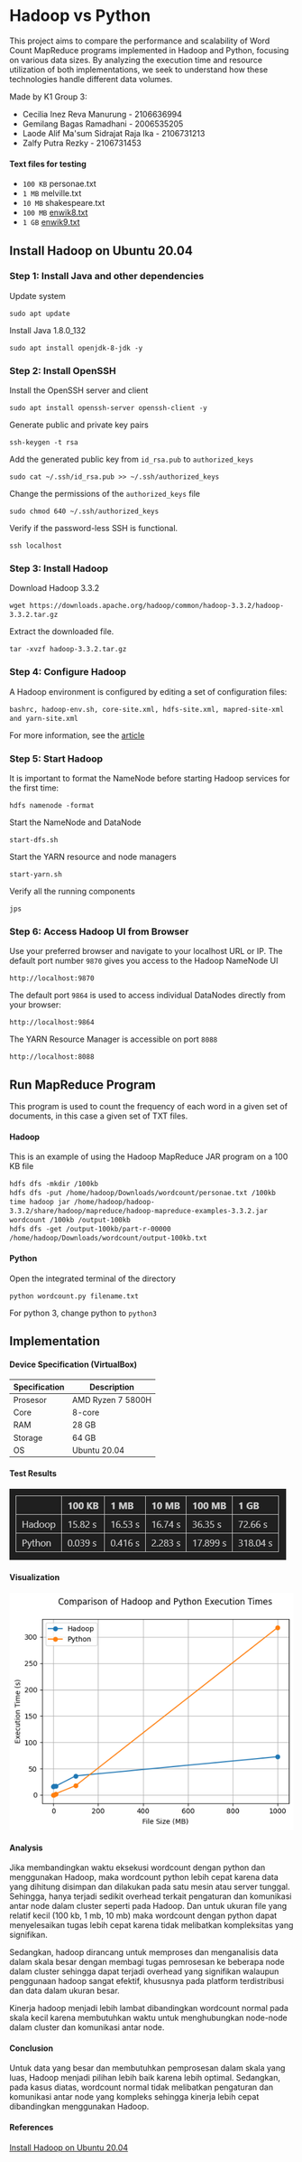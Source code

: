 # Hadoop vs Python
This project aims to compare the performance and scalability of Word Count MapReduce programs implemented in Hadoop and Python, focusing on various data sizes. By analyzing the execution time and resource utilization of both implementations, we seek to understand how these technologies handle different data volumes.

Made by K1 Group 3:
- Cecilia Inez Reva Manurung - 2106636994
- Gemilang Bagas Ramadhani - 2006535205
- Laode Alif Ma'sum Sidrajat Raja Ika - 2106731213
- Zalfy Putra Rezky - 2106731453

#### Text files for testing
- `100 KB` personae.txt
- `1 MB` melville.txt
- `10 MB` shakespeare.txt
- `100 MB` [enwik8.txt](https://mattmahoney.net/dc/enwik8.zip)
- `1 GB` [enwik9.txt](https://mattmahoney.net/dc/enwik9.zip)

## Install Hadoop on Ubuntu 20.04

### Step 1: Install Java and other dependencies
Update system
```
sudo apt update
```
Install  Java 1.8.0_132
```
sudo apt install openjdk-8-jdk -y
```

### Step 2: Install OpenSSH
Install the OpenSSH server and client
```
sudo apt install openssh-server openssh-client -y
```
Generate public and private key pairs
```
ssh-keygen -t rsa
```
Add the generated public key from `id_rsa.pub` to `authorized_keys`
```
sudo cat ~/.ssh/id_rsa.pub >> ~/.ssh/authorized_keys
```
Change the permissions of the `authorized_keys` file
```
sudo chmod 640 ~/.ssh/authorized_keys
```
Verify if the password-less SSH is functional.
```
ssh localhost
```

### Step 3: Install Hadoop
Download Hadoop 3.3.2
```
wget https://downloads.apache.org/hadoop/common/hadoop-3.3.2/hadoop-3.3.2.tar.gz
```
Extract the downloaded file.
```
tar -xvzf hadoop-3.3.2.tar.gz
```

### Step 4: Configure Hadoop
A Hadoop environment is configured by editing a set of configuration files:<br>
```
bashrc, hadoop-env.sh, core-site.xml, hdfs-site.xml, mapred-site-xml and yarn-site.xml
```
For more information, see the [article](https://medium.com/@festusmorumbasi/installing-hadoop-on-ubuntu-20-04-4610b6e0391e)

### Step 5: Start Hadoop
It is important to format the NameNode before starting Hadoop services for the first time:
```
hdfs namenode -format
```
Start the NameNode and DataNode
```
start-dfs.sh
```
Start the YARN resource and node managers
```
start-yarn.sh
```
Verify all the running components
```
jps
```

### Step 6: Access Hadoop UI from Browser
Use your preferred browser and navigate to your localhost URL or IP. The default port number `9870` gives you access to the Hadoop NameNode UI
```
http://localhost:9870
```
The default port `9864` is used to access individual DataNodes directly from your browser:
```
http://localhost:9864
```
The YARN Resource Manager is accessible on port `8088`
```
http://localhost:8088
```

## Run MapReduce Program
This program is used to count the frequency of each word in a given set of documents, in this case a given set of TXT files.

#### Hadoop
This is an example of using the Hadoop MapReduce JAR program on a 100 KB file
```
hdfs dfs -mkdir /100kb
hdfs dfs -put /home/hadoop/Downloads/wordcount/personae.txt /100kb
time hadoop jar /home/hadoop/hadoop-3.3.2/share/hadoop/mapreduce/hadoop-mapreduce-examples-3.3.2.jar wordcount /100kb /output-100kb
hdfs dfs -get /output-100kb/part-r-00000 /home/hadoop/Downloads/wordcount/output-100kb.txt
```

#### Python
Open the integrated terminal of the directory
```
python wordcount.py filename.txt
```
For python 3, change python to `python3`

## Implementation
#### Device Specification (VirtualBox)

| Specification | Description       |
|---------------|-------------------|
| Prosesor      | AMD Ryzen 7 5800H |
| Core          | 8-core            |
| RAM           | 28 GB             |
| Storage       | 64 GB             |
| OS            | Ubuntu 20.04      |

#### Test Results
![Table](https://raw.githubusercontent.com/zalfyputra/hadoop-vs-python/main/img/table.png)

#### Visualization
![Plot](https://raw.githubusercontent.com/zalfyputra/hadoop-vs-python/main/img/plot.png)

#### Analysis
Jika membandingkan waktu eksekusi wordcount dengan python dan menggunakan Hadoop, maka wordcount python lebih cepat karena data yang dihitung disimpan dan dilakukan pada satu mesin atau server tunggal. Sehingga, hanya terjadi sedikit overhead terkait pengaturan dan komunikasi antar node dalam cluster seperti pada Hadoop. Dan untuk ukuran file yang relatif kecil (100 kb, 1 mb, 10 mb) maka wordcount dengan python dapat menyelesaikan tugas lebih cepat karena tidak melibatkan kompleksitas yang signifikan.

Sedangkan, hadoop dirancang untuk memproses dan menganalisis data dalam skala besar dengan membagi tugas pemrosesan ke beberapa node dalam cluster sehingga dapat terjadi overhead yang signifikan walaupun penggunaan hadoop sangat efektif, khususnya pada platform terdistribusi dan data dalam ukuran besar. 

Kinerja hadoop menjadi lebih lambat dibandingkan wordcount normal pada skala kecil karena membutuhkan waktu untuk menghubungkan node-node dalam cluster dan komunikasi antar node.

#### Conclusion
Untuk data yang besar dan membutuhkan pemprosesan dalam skala yang luas, Hadoop menjadi pilihan lebih baik karena lebih optimal. Sedangkan, pada kasus diatas, wordcount normal tidak melibatkan pengaturan dan komunikasi antar node yang kompleks sehingga kinerja lebih cepat dibandingkan menggunakan Hadoop.

#### References
[Install Hadoop on Ubuntu 20.04](https://medium.com/@festusmorumbasi/installing-hadoop-on-ubuntu-20-04-4610b6e0391e)